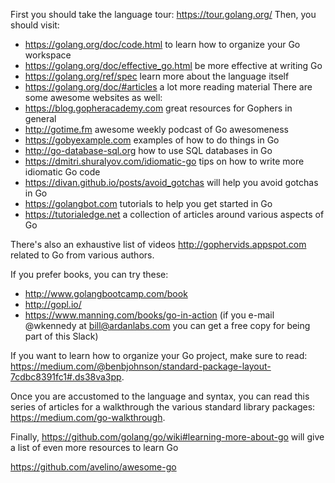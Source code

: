 First you should take the language tour: https://tour.golang.org/
Then, you should visit:
- https://golang.org/doc/code.html to learn how to organize your Go workspace
- https://golang.org/doc/effective_go.html be more effective at writing Go
- https://golang.org/ref/spec learn more about the language itself
- https://golang.org/doc/#articles a lot more reading material
There are some awesome websites as well:
- https://blog.gopheracademy.com great resources for Gophers in general
- http://gotime.fm awesome weekly podcast of Go awesomeness
- https://gobyexample.com examples of how to do things in Go
- http://go-database-sql.org how to use SQL databases in Go
- https://dmitri.shuralyov.com/idiomatic-go tips on how to write more idiomatic Go code
- https://divan.github.io/posts/avoid_gotchas will help you avoid gotchas in Go
- https://golangbot.com tutorials to help you get started in Go
- https://tutorialedge.net a collection of articles around various aspects of Go

There's also an exhaustive list of videos http://gophervids.appspot.com related to Go from various authors.

If you prefer books, you can try these:
- http://www.golangbootcamp.com/book
- http://gopl.io/
- https://www.manning.com/books/go-in-action (if you e-mail @wkennedy at bill@ardanlabs.com you can get a free copy for being part of this Slack)

If you want to learn how to organize your Go project, make sure to read: https://medium.com/@benbjohnson/standard-package-layout-7cdbc8391fc1#.ds38va3pp.

Once you are accustomed to the language and syntax, you can read this series of articles for a walkthrough the various standard library packages: https://medium.com/go-walkthrough.

Finally, https://github.com/golang/go/wiki#learning-more-about-go will give a list of even more resources to learn Go

https://github.com/avelino/awesome-go
